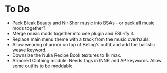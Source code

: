 # To Do

- Pack Bleak Beauty and Nir Shor music into BSAs - or pack all music mods together?.
- Merge music mods together into one plugin and ESL-ify it.
- Replace main menu theme with a track from the music overhauls.
- Allow wearing of armor on top of Kellog's outfit and add the ballistic weave keyword.
- Downsize the Nuka Recipe Book textures to 1k max.
- Armored Clothing module: Needs tags in INNR and AP keywords. Allow some outfits to be moddable.